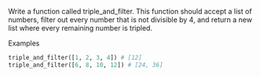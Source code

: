 Write a function called triple_and_filter. This function should accept a list of numbers, filter out every number that is not divisible by 4, and return a new list where every remaining number is tripled.

Examples

```py
triple_and_filter([1, 2, 3, 4]) # [12]
triple_and_filter([6, 8, 10, 12]) # [24, 36]
```
